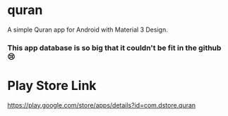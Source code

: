 # quran

A simple Quran app for Android with Material 3 Design.


### This app database is so big that it couldn't be fit in the github 😢

# Play Store Link

https://play.google.com/store/apps/details?id=com.dstore.quran